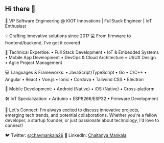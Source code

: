 ## Hi there 👋

<!--
**chaymankala/chaymankala** is a ✨ _special_ ✨ repository because its `README.md` (this file) appears on your GitHub profile.

Here are some ideas to get you started:

- 🔭 I’m currently working on ...
- 🌱 I’m currently learning ...
- 👯 I’m looking to collaborate on ...
- 🤔 I’m looking for help with ...
- 💬 Ask me about ...
- 📫 How to reach me: ...
- 😄 Pronouns: ...
- ⚡ Fun fact: ...
-->

🚀 VP Software Engineering @ KIOT Innovations | FullStack Engineer | IoT Enthusiast

💡 Crafting innovative solutions since 2017
💻 From firmware to frontend/backend, I've got it covered

🔧 Technical Expertise:
   • Full Stack Development     • IoT & Embedded Systems
   • Mobile App Development     • DevOps & Cloud Architecture
   • UI/UX Design               • Agile Project Management

💻 Languages & Frameworks:
   • JavaScript/TypeScript      • Go                • C/C++
   • Angular                    • React             • Vue.js
   • Ionic                      • Cordova           • Tailwind CSS
   • Electron

📱 Mobile Development:
   • Android (Native)           • iOS (Native)      • Cross-platform

🛠️ IoT Specialization:
   • Arduino                    • ESP8266/ESP32     • Firmware Development

🤝 Let's Connect!
I'm always excited to discuss innovative projects, emerging tech trends, and potential collaborations. Whether you're a fellow developer, a startup founder, or just passionate about technology, I'd love to connect!

🐦 Twitter: [@chaymankala29](https://x.com/chaymankala29)
🔗 LinkedIn: [Chaitanya Mankala](https://www.linkedin.com/in/chaitanya-mankala-782a37106/)

